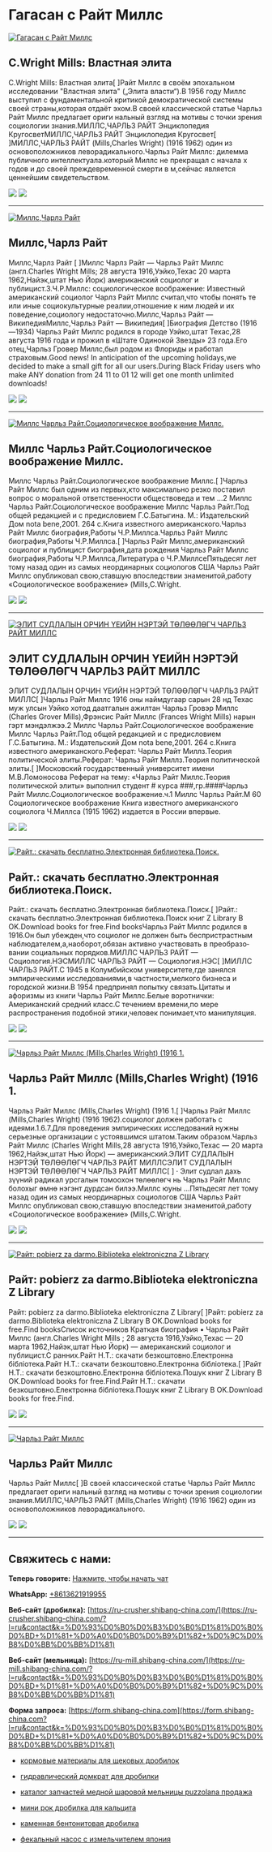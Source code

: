 # Гагасан с Райт Миллс

<a href="https://swt.shibang-china.com/?l=ru&img&k=%D0%93%D0%B0%D0%B3%D0%B0%D1%81%D0%B0%D0%BD+%D1%81+%D0%A0%D0%B0%D0%B9%D1%82+%D0%9C%D0%B8%D0%BB%D0%BB%D1%81" target="_blank">![Гагасан с Райт Миллс](http://static.shibang-china.com/all-800x300/537.jpg)</a>

## C.Wright Mills: Властная элита
C.Wright Mills: Властная элита[ ]Райт Миллс в своём эпохальном исследовании &quot;Властная элита&quot; („Элита власти“).В 1956 году Миллс выступил с фундаментальной критикой демократической системы своей страны,которая отдаёт эхом.В своей классической статье Чарльз Райт Миллс предлагает ориги нальный взгляд на мотивы с точки зрения социологии знания.МИЛЛС,ЧАРЛЬЗ РАЙТ Энциклопедия КругосветМИЛЛС,ЧАРЛЬЗ РАЙТ Энциклопедия Кругосвет[ ]МИЛЛС,ЧАРЛЬЗ РАЙТ (Mills,Charles Wright) (1916 1962) один из основоположников леворадикального.Чарльз Райт Миллс: дилемма публичного интеллектуала.который Миллс не прекращал с начала х годов и до своей преждевременной смерти в м,сейчас является ценнейшим свидетельством.


<a href="https://whatsapp.shibangsoft.com/WhatsApp.php" target="_blank" title="WhatsApp">![](http://static.shibang-china.com/icon/whatsapp.png)</a> <a href="https://swt.shibang-china.com/?l=ru&icon&k=%D0%93%D0%B0%D0%B3%D0%B0%D1%81%D0%B0%D0%BD+%D1%81+%D0%A0%D0%B0%D0%B9%D1%82+%D0%9C%D0%B8%D0%BB%D0%BB%D1%81" target="_blank">![](http://static.shibang-china.com/icon/chat-ru.png)</a>

---

<a href="https://swt.shibang-china.com/?l=ru&img&k=%D0%93%D0%B0%D0%B3%D0%B0%D1%81%D0%B0%D0%BD+%D1%81+%D0%A0%D0%B0%D0%B9%D1%82+%D0%9C%D0%B8%D0%BB%D0%BB%D1%81" target="_blank">![Миллс,Чарлз Райт](http://static.shibang-china.com/all-800x300/376.jpg)</a>

## Миллс,Чарлз Райт
Миллс,Чарлз Райт [ ]Миллс Чарлз Райт — Чарльз Райт Миллс (англ.Charles Wright Mills; 28 августа 1916,Уэйко,Техас 20 марта 1962,Найэк,штат Нью Йорк) американский социолог и публицист.3.Ч.Р.Миллс: социологическое воображение: Известный американский социолог Чарлз Райт Миллс считал,что чтобы понять те или иные социокультурные реалии,отношение к ним людей и их поведение,социологу недостаточно.Миллс,Чарльз Райт — ВикипедияМиллс,Чарльз Райт — Википедия[ ]Биография Детство (1916—1934) Чарльз Райт Миллс родился в городе Уэйко,штат Техас,28 августа 1916 года и прожил в &#171;Штате Одинокой Звезды&#187; 23 года.Его отец,Чарльз Гровер Миллс,был родом из Флориды и работал страховым.Good news! In anticipation of the upcoming holidays,we decided to make a small gift for all our users.During Black Friday users who make ANY donation from 24 11 to 01 12 will get one month unlimited downloads!


<a href="https://whatsapp.shibangsoft.com/WhatsApp.php" target="_blank" title="WhatsApp">![](http://static.shibang-china.com/icon/whatsapp.png)</a> <a href="https://swt.shibang-china.com/?l=ru&icon&k=%D0%93%D0%B0%D0%B3%D0%B0%D1%81%D0%B0%D0%BD+%D1%81+%D0%A0%D0%B0%D0%B9%D1%82+%D0%9C%D0%B8%D0%BB%D0%BB%D1%81" target="_blank">![](http://static.shibang-china.com/icon/chat-ru.png)</a>

---

<a href="https://swt.shibang-china.com/?l=ru&img&k=%D0%93%D0%B0%D0%B3%D0%B0%D1%81%D0%B0%D0%BD+%D1%81+%D0%A0%D0%B0%D0%B9%D1%82+%D0%9C%D0%B8%D0%BB%D0%BB%D1%81" target="_blank">![Миллс Чарльз Райт.Социологическое воображение Миллс.](http://static.shibang-china.com/all-800x300/51.jpg)</a>

## Миллс Чарльз Райт.Социологическое воображение Миллс.
Миллс Чарльз Райт.Социологическое воображение Миллс.[ ]Чарльз Райт Миллс был одним из первых,кто максимально резко поставил вопрос о моральной ответственности обществоведа и тем …2 Миллс Чарльз Райт.Социологическое воображение Миллс Чарльз Райт.Под общей редакцией и с предисловием Г.С.Батыгина. М.: Издательский Дом nota bene,2001. 264 с.Книга известного американского.Чарльз Райт Миллс биография,Работы Ч.Р.Миллса.Чарльз Райт Миллс биография,Работы Ч.Р.Миллса.[ ]Чарльз Райт Миллс,американский социолог и публицист биография,дата рождения Чарльз Райт Миллс биография,Работы Ч.Р.Миллса,Литература о Ч.Р.МиллсеПятьдесят лет тому назад один из самых неординарных социологов США Чарльз Райт Миллс опубликовал свою,ставшую впоследствии знаменитой,работу &#171;Социологическое воображение&#187; (Mills,C.Wright.


<a href="https://whatsapp.shibangsoft.com/WhatsApp.php" target="_blank" title="WhatsApp">![](http://static.shibang-china.com/icon/whatsapp.png)</a> <a href="https://swt.shibang-china.com/?l=ru&icon&k=%D0%93%D0%B0%D0%B3%D0%B0%D1%81%D0%B0%D0%BD+%D1%81+%D0%A0%D0%B0%D0%B9%D1%82+%D0%9C%D0%B8%D0%BB%D0%BB%D1%81" target="_blank">![](http://static.shibang-china.com/icon/chat-ru.png)</a>

---

<a href="https://swt.shibang-china.com/?l=ru&img&k=%D0%93%D0%B0%D0%B3%D0%B0%D1%81%D0%B0%D0%BD+%D1%81+%D0%A0%D0%B0%D0%B9%D1%82+%D0%9C%D0%B8%D0%BB%D0%BB%D1%81" target="_blank">![ЭЛИТ СУДЛАЛЫН ОРЧИН ҮЕИЙН НЭРТЭЙ ТӨЛӨӨЛӨГЧ ЧАРЛЬЗ РАЙТ МИЛЛС](http://static.shibang-china.com/all-800x300/111.jpg)</a>

## ЭЛИТ СУДЛАЛЫН ОРЧИН ҮЕИЙН НЭРТЭЙ ТӨЛӨӨЛӨГЧ ЧАРЛЬЗ РАЙТ МИЛЛС
ЭЛИТ СУДЛАЛЫН ОРЧИН ҮЕИЙН НЭРТЭЙ ТӨЛӨӨЛӨГЧ ЧАРЛЬЗ РАЙТ МИЛЛС[ ]Чарльз Райт Миллс 1916 оны наймдугаар сарын 28 нд Техас муж улсын Уэйко хотод даатгалын ажилтан Чарльз Гровэр Миллс (Charles Grover Mills),Фрэнсис Райт Миллс (Frances Wright Mills) нарын гэрт мэндэлжээ.2 Миллс Чарльз Райт.Социологическое воображение Миллс Чарльз Райт.Под общей редакцией и с предисловием Г.С.Батыгина. М.: Издательский Дом nota bene,2001. 264 с.Книга известного американского.Реферат: Чарльз Райт Миллз.Теория политической элиты.Реферат: Чарльз Райт Миллз.Теория политической элиты.[ ]Московский государственный университет имени М.В.Ломоносова Реферат на тему: &#171;Чарльз Райт Миллс.Теория политической элиты&#187; выполнил студент # курса ###,гр.####Чарльз Райт Миллс.Социологическое воображение.ч.1 Миллс Чарльз Райт.М 60 Социологическое воображение Книга известного американского социолога Ч.Миллса (1915 1962) издается в России впервые.


<a href="https://whatsapp.shibangsoft.com/WhatsApp.php" target="_blank" title="WhatsApp">![](http://static.shibang-china.com/icon/whatsapp.png)</a> <a href="https://swt.shibang-china.com/?l=ru&icon&k=%D0%93%D0%B0%D0%B3%D0%B0%D1%81%D0%B0%D0%BD+%D1%81+%D0%A0%D0%B0%D0%B9%D1%82+%D0%9C%D0%B8%D0%BB%D0%BB%D1%81" target="_blank">![](http://static.shibang-china.com/icon/chat-ru.png)</a>

---

<a href="https://swt.shibang-china.com/?l=ru&img&k=%D0%93%D0%B0%D0%B3%D0%B0%D1%81%D0%B0%D0%BD+%D1%81+%D0%A0%D0%B0%D0%B9%D1%82+%D0%9C%D0%B8%D0%BB%D0%BB%D1%81" target="_blank">![Райт.: скачать бесплатно.Электронная библиотека.Поиск.](http://static.shibang-china.com/all-800x300/248.jpg)</a>

## Райт.: скачать бесплатно.Электронная библиотека.Поиск.
Райт.: скачать бесплатно.Электронная библиотека.Поиск.[ ]Райт.: скачать бесплатно.Электронная библиотека.Поиск книг Z Library B OK.Download books for free.Find booksЧарльз Райт Миллс родился в 1916.Он был убежден,что социолог не должен быть беспристрастным на&#173;блюдателем,а,наоборот,обязан активно участвовать в преобразо&#173;вании социальных порядков.МИЛЛС ЧАРЛЬЗ РАЙТ — Социология.НЭСМИЛЛС ЧАРЛЬЗ РАЙТ — Социология.НЭС[ ]МИЛЛС ЧАРЛЬЗ РАЙТ.С 1945 в Колумбийском университете,где занялся эмпирическими исследованиями,в частности,мелкого бизнеса и городской жизни.В 1954 предпринял попытку связать.Цитаты и афоризмы из книги Чарльз Райт Миллс.Белые воротнички: Американский средний класс.С течением времени,по мере распространения подобной этики,человек понимает,что манипуляция.


<a href="https://whatsapp.shibangsoft.com/WhatsApp.php" target="_blank" title="WhatsApp">![](http://static.shibang-china.com/icon/whatsapp.png)</a> <a href="https://swt.shibang-china.com/?l=ru&icon&k=%D0%93%D0%B0%D0%B3%D0%B0%D1%81%D0%B0%D0%BD+%D1%81+%D0%A0%D0%B0%D0%B9%D1%82+%D0%9C%D0%B8%D0%BB%D0%BB%D1%81" target="_blank">![](http://static.shibang-china.com/icon/chat-ru.png)</a>

---

<a href="https://swt.shibang-china.com/?l=ru&img&k=%D0%93%D0%B0%D0%B3%D0%B0%D1%81%D0%B0%D0%BD+%D1%81+%D0%A0%D0%B0%D0%B9%D1%82+%D0%9C%D0%B8%D0%BB%D0%BB%D1%81" target="_blank">![Чарльз Райт Миллс (Mills,Charles Wright) (1916 1.](http://static.shibang-china.com/all-800x300/149.jpg)</a>

## Чарльз Райт Миллс (Mills,Charles Wright) (1916 1.
Чарльз Райт Миллс (Mills,Charles Wright) (1916 1.[ ]Чарльз Райт Миллс (Mills,Charles Wright) (1916 1962).социолог должен работать с идеями.1.6.7.Для проведения эмпирических исследований нужны серьезные организации с устоявшимся штатом.Таким образом.Чарльз Райт Миллс (Charles Wright Mills,28 августа 1916,Уэйко,Техас — 20 марта 1962,Найэк,штат Нью Йорк) — американский.ЭЛИТ СУДЛАЛЫН НЭРТЭЙ ТӨЛӨӨЛӨГЧ ЧАРЛЬЗ РАЙТ МИЛЛСЭЛИТ СУДЛАЛЫН НЭРТЭЙ ТӨЛӨӨЛӨГЧ ЧАРЛЬЗ РАЙТ МИЛЛС[ ]&nbsp;&#0183;&#32;Элит судлал дахь зүүний радикал урсгалын томоохон төлөөлөгч нь Чарльз Райт Миллс болохыг өмнө нэгэнт дурдсан билээ.Миллс юуны …Пятьдесят лет тому назад один из самых неординарных социологов США Чарльз Райт Миллс опубликовал свою,ставшую впоследствии знаменитой,работу &#171;Социологическое воображение&#187; (Mills,C.Wright.


<a href="https://whatsapp.shibangsoft.com/WhatsApp.php" target="_blank" title="WhatsApp">![](http://static.shibang-china.com/icon/whatsapp.png)</a> <a href="https://swt.shibang-china.com/?l=ru&icon&k=%D0%93%D0%B0%D0%B3%D0%B0%D1%81%D0%B0%D0%BD+%D1%81+%D0%A0%D0%B0%D0%B9%D1%82+%D0%9C%D0%B8%D0%BB%D0%BB%D1%81" target="_blank">![](http://static.shibang-china.com/icon/chat-ru.png)</a>

---

<a href="https://swt.shibang-china.com/?l=ru&img&k=%D0%93%D0%B0%D0%B3%D0%B0%D1%81%D0%B0%D0%BD+%D1%81+%D0%A0%D0%B0%D0%B9%D1%82+%D0%9C%D0%B8%D0%BB%D0%BB%D1%81" target="_blank">![Райт: pobierz za darmo.Biblioteka elektroniczna Z Library](http://static.shibang-china.com/all-800x300/229.jpg)</a>

## Райт: pobierz za darmo.Biblioteka elektroniczna Z Library
Райт: pobierz za darmo.Biblioteka elektroniczna Z Library[ ]Райт: pobierz za darmo.Biblioteka elektroniczna Z Library B OK.Download books for free.Find booksСписок источников Краткая биография • Чарльз Райт Миллс (англ.Charles Wright Mills ; 28 августа 1916,Уэйко,Техас — 20 марта 1962,Найэк,штат Нью Йорк) — американский социолог и публицист.С ранних.Райт H.T.: скачати безкоштовно.Електронна бібліотека.Райт H.T.: скачати безкоштовно.Електронна бібліотека.[ ]Райт H.T.: скачати безкоштовно.Електронна бібліотека.Пошук книг Z Library B OK.Download books for free.Find.Райт H.T.: скачати безкоштовно.Електронна бібліотека.Пошук книг Z Library B OK.Download books for free.Find.


<a href="https://whatsapp.shibangsoft.com/WhatsApp.php" target="_blank" title="WhatsApp">![](http://static.shibang-china.com/icon/whatsapp.png)</a> <a href="https://swt.shibang-china.com/?l=ru&icon&k=%D0%93%D0%B0%D0%B3%D0%B0%D1%81%D0%B0%D0%BD+%D1%81+%D0%A0%D0%B0%D0%B9%D1%82+%D0%9C%D0%B8%D0%BB%D0%BB%D1%81" target="_blank">![](http://static.shibang-china.com/icon/chat-ru.png)</a>

---

<a href="https://swt.shibang-china.com/?l=ru&img&k=%D0%93%D0%B0%D0%B3%D0%B0%D1%81%D0%B0%D0%BD+%D1%81+%D0%A0%D0%B0%D0%B9%D1%82+%D0%9C%D0%B8%D0%BB%D0%BB%D1%81" target="_blank">![Чарльз Райт Миллс](http://static.shibang-china.com/all-800x300/1454.jpg)</a>

## Чарльз Райт Миллс
Чарльз Райт Миллс[ ]В своей классической статье Чарльз Райт Миллс предлагает ориги нальный взгляд на мотивы с точки зрения социологии знания.МИЛЛС,ЧАРЛЬЗ РАЙТ (Mills,Charles Wright) (1916 1962) один из основоположников леворадикального.

<a href="https://whatsapp.shibangsoft.com/WhatsApp.php" target="_blank" title="WhatsApp">![](http://static.shibang-china.com/icon/whatsapp.png)</a> <a href="https://swt.shibang-china.com/?l=ru&icon&k=%D0%93%D0%B0%D0%B3%D0%B0%D1%81%D0%B0%D0%BD+%D1%81+%D0%A0%D0%B0%D0%B9%D1%82+%D0%9C%D0%B8%D0%BB%D0%BB%D1%81" target="_blank">![](http://static.shibang-china.com/icon/chat-ru.png)</a>

---
## Свяжитесь с нами:

**Теперь говорите:** [Нажмите, чтобы начать чат](https://swt.shibang-china.com?l=ru&contact&k=%D0%93%D0%B0%D0%B3%D0%B0%D1%81%D0%B0%D0%BD+%D1%81+%D0%A0%D0%B0%D0%B9%D1%82+%D0%9C%D0%B8%D0%BB%D0%BB%D1%81)

**WhatsApp:**  [+8613621919955](https://whatsapp.shibangsoft.com/WhatsApp.php)

**Веб-сайт (дробилка):** [https://ru-crusher.shibang-china.com/](https://ru-crusher.shibang-china.com/?l=ru&contact&k=%D0%93%D0%B0%D0%B3%D0%B0%D1%81%D0%B0%D0%BD+%D1%81+%D0%A0%D0%B0%D0%B9%D1%82+%D0%9C%D0%B8%D0%BB%D0%BB%D1%81)

**Веб-сайт (мельница):** [https://ru-mill.shibang-china.com/](https://ru-mill.shibang-china.com/?l=ru&contact&k=%D0%93%D0%B0%D0%B3%D0%B0%D1%81%D0%B0%D0%BD+%D1%81+%D0%A0%D0%B0%D0%B9%D1%82+%D0%9C%D0%B8%D0%BB%D0%BB%D1%81)

**Форма запроса:** [https://form.shibang-china.com](https://form.shibang-china.com?l=ru&contact&k=%D0%93%D0%B0%D0%B3%D0%B0%D1%81%D0%B0%D0%BD+%D1%81+%D0%A0%D0%B0%D0%B9%D1%82+%D0%9C%D0%B8%D0%BB%D0%BB%D1%81)

* [кормовые материалы для щековых дробилок](../120/%D0%BA%D0%BE%D1%80%D0%BC%D0%BE%D0%B2%D1%8B%D0%B5%20%D0%BC%D0%B0%D1%82%D0%B5%D1%80%D0%B8%D0%B0%D0%BB%D1%8B%20%D0%B4%D0%BB%D1%8F%20%D1%89%D0%B5%D0%BA%D0%BE%D0%B2%D1%8B%D1%85%20%D0%B4%D1%80%D0%BE%D0%B1%D0%B8%D0%BB%D0%BE%D0%BA.md)

* [гидравлический домкрат для дробилки](../115/%D0%B3%D0%B8%D0%B4%D1%80%D0%B0%D0%B2%D0%BB%D0%B8%D1%87%D0%B5%D1%81%D0%BA%D0%B8%D0%B9%20%D0%B4%D0%BE%D0%BC%D0%BA%D1%80%D0%B0%D1%82%20%D0%B4%D0%BB%D1%8F%20%D0%B4%D1%80%D0%BE%D0%B1%D0%B8%D0%BB%D0%BA%D0%B8.md)

* [каталог запчастей медной шаровой мельницы puzzolana продажа](../119/%D0%BA%D0%B0%D1%82%D0%B0%D0%BB%D0%BE%D0%B3%20%D0%B7%D0%B0%D0%BF%D1%87%D0%B0%D1%81%D1%82%D0%B5%D0%B9%20%D0%BC%D0%B5%D0%B4%D0%BD%D0%BE%D0%B9%20%D1%88%D0%B0%D1%80%D0%BE%D0%B2%D0%BE%D0%B9%20%D0%BC%D0%B5%D0%BB%D1%8C%D0%BD%D0%B8%D1%86%D1%8B%20puzzolana%20%D0%BF%D1%80%D0%BE%D0%B4%D0%B0%D0%B6%D0%B0.md)

* [мини рок дробилка для кальцита](../115/%D0%BC%D0%B8%D0%BD%D0%B8%20%D1%80%D0%BE%D0%BA%20%D0%B4%D1%80%D0%BE%D0%B1%D0%B8%D0%BB%D0%BA%D0%B0%20%D0%B4%D0%BB%D1%8F%20%D0%BA%D0%B0%D0%BB%D1%8C%D1%86%D0%B8%D1%82%D0%B0.md)

* [каменная бентонитовая дробилка](../117/%D0%BA%D0%B0%D0%BC%D0%B5%D0%BD%D0%BD%D0%B0%D1%8F%20%D0%B1%D0%B5%D0%BD%D1%82%D0%BE%D0%BD%D0%B8%D1%82%D0%BE%D0%B2%D0%B0%D1%8F%20%D0%B4%D1%80%D0%BE%D0%B1%D0%B8%D0%BB%D0%BA%D0%B0.md)

* [фекальный насос с измельчителем япония](../106/%D1%84%D0%B5%D0%BA%D0%B0%D0%BB%D1%8C%D0%BD%D1%8B%D0%B9%20%D0%BD%D0%B0%D1%81%D0%BE%D1%81%20%D1%81%20%D0%B8%D0%B7%D0%BC%D0%B5%D0%BB%D1%8C%D1%87%D0%B8%D1%82%D0%B5%D0%BB%D0%B5%D0%BC%20%D1%8F%D0%BF%D0%BE%D0%BD%D0%B8%D1%8F.md)